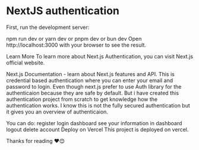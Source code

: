 # NextJS authentication #
First, run the development server:

npm run dev
 or
yarn dev
 or
pnpm dev
 or
bun dev
Open http://localhost:3000 with your browser to see the result.

Learn More
To learn more about Next.js Authentication, you can visit Next.js official website.

Next.js Documentation - learn about Next.js features and API.
This is credential based authentication where you can enter your email and password to login. Even though next.js prefer to use Auth library for the authenticaion because they are safe by default. But i have created this authentication project from scratch to get knowledge how the authentication works. I know this is not the fully secured authentication but it gives you an overview of authenticaion.

You can do:
register
login
dashboard see your information in dashboard
logout
delete account
Deploy on Vercel
This project is deployed on vercel.

Thanks for reading ❤️😊
